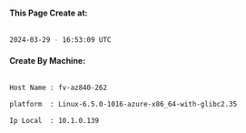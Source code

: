 
   
#### This Page Create at:

```bash

2024-03-29 - 16:53:09 UTC

```

#### Create By Machine:

```bash

Host Name : fv-az840-262

platform  : Linux-6.5.0-1016-azure-x86_64-with-glibc2.35

Ip Local  : 10.1.0.139

```

